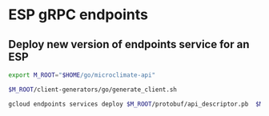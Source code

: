 # ESP gRPC endpoints

## Deploy new version of endpoints service for an ESP

```sh
export M_ROOT="$HOME/go/microclimate-api"

$M_ROOT/client-generators/go/generate_client.sh

gcloud endpoints services deploy $M_ROOT/protobuf/api_descriptor.pb  $M_ROOT/production/endpoints/api_config_auth.yaml
```
